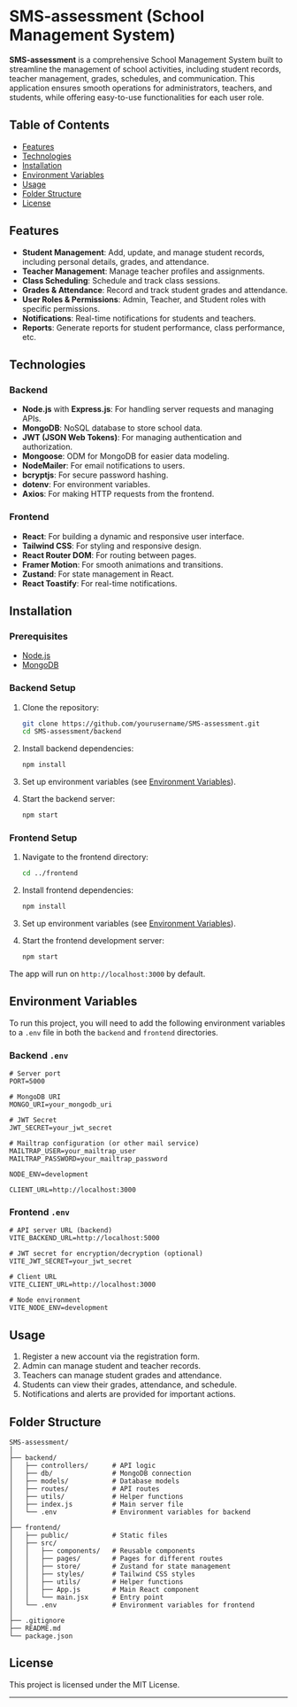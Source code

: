 
# SMS-assessment (School Management System)

**SMS-assessment** is a comprehensive School Management System built to streamline the management of school activities, including student records, teacher management, grades, schedules, and communication. This application ensures smooth operations for administrators, teachers, and students, while offering easy-to-use functionalities for each user role.

## Table of Contents

- [Features](#features)
- [Technologies](#technologies)
- [Installation](#installation)
- [Environment Variables](#environment-variables)
- [Usage](#usage)
- [Folder Structure](#folder-structure)
- [License](#license)

## Features

- **Student Management**: Add, update, and manage student records, including personal details, grades, and attendance.
- **Teacher Management**: Manage teacher profiles and assignments.
- **Class Scheduling**: Schedule and track class sessions.
- **Grades & Attendance**: Record and track student grades and attendance.
- **User Roles & Permissions**: Admin, Teacher, and Student roles with specific permissions.
- **Notifications**: Real-time notifications for students and teachers.
- **Reports**: Generate reports for student performance, class performance, etc.

## Technologies

### Backend

- **Node.js** with **Express.js**: For handling server requests and managing APIs.
- **MongoDB**: NoSQL database to store school data.
- **JWT (JSON Web Tokens)**: For managing authentication and authorization.
- **Mongoose**: ODM for MongoDB for easier data modeling.
- **NodeMailer**: For email notifications to users.
- **bcryptjs**: For secure password hashing.
- **dotenv**: For environment variables.
- **Axios**: For making HTTP requests from the frontend.

### Frontend

- **React**: For building a dynamic and responsive user interface.
- **Tailwind CSS**: For styling and responsive design.
- **React Router DOM**: For routing between pages.
- **Framer Motion**: For smooth animations and transitions.
- **Zustand**: For state management in React.
- **React Toastify**: For real-time notifications.

## Installation

### Prerequisites

- [Node.js](https://nodejs.org/)
- [MongoDB](https://www.mongodb.com/)

### Backend Setup

1. Clone the repository:

   ```bash
   git clone https://github.com/yourusername/SMS-assessment.git
   cd SMS-assessment/backend
   ```

2. Install backend dependencies:

   ```bash
   npm install
   ```

3. Set up environment variables (see [Environment Variables](#environment-variables)).

4. Start the backend server:

   ```bash
   npm start
   ```

### Frontend Setup

1. Navigate to the frontend directory:

   ```bash
   cd ../frontend
   ```

2. Install frontend dependencies:

   ```bash
   npm install
   ```

3. Set up environment variables (see [Environment Variables](#environment-variables)).

4. Start the frontend development server:

   ```bash
   npm start
   ```

The app will run on `http://localhost:3000` by default.

## Environment Variables

To run this project, you will need to add the following environment variables to a `.env` file in both the `backend` and `frontend` directories.

### Backend `.env`

```plaintext
# Server port
PORT=5000

# MongoDB URI
MONGO_URI=your_mongodb_uri

# JWT Secret
JWT_SECRET=your_jwt_secret

# Mailtrap configuration (or other mail service)
MAILTRAP_USER=your_mailtrap_user
MAILTRAP_PASSWORD=your_mailtrap_password

NODE_ENV=development

CLIENT_URL=http://localhost:3000
```

### Frontend `.env`

```plaintext
# API server URL (backend)
VITE_BACKEND_URL=http://localhost:5000

# JWT secret for encryption/decryption (optional)
VITE_JWT_SECRET=your_jwt_secret

# Client URL
VITE_CLIENT_URL=http://localhost:3000

# Node environment
VITE_NODE_ENV=development
```

## Usage

1. Register a new account via the registration form.
2. Admin can manage student and teacher records.
3. Teachers can manage student grades and attendance.
4. Students can view their grades, attendance, and schedule.
5. Notifications and alerts are provided for important actions.

## Folder Structure

```plaintext
SMS-assessment/
│
├── backend/
│   ├── controllers/      # API logic
│   ├── db/               # MongoDB connection
│   ├── models/           # Database models
│   ├── routes/           # API routes
│   ├── utils/            # Helper functions
│   ├── index.js          # Main server file
│   └── .env              # Environment variables for backend
│
├── frontend/
│   ├── public/           # Static files
│   ├── src/
│   │   ├── components/   # Reusable components
│   │   ├── pages/        # Pages for different routes
│   │   ├── store/        # Zustand for state management
│   │   ├── styles/       # Tailwind CSS styles
│   │   ├── utils/        # Helper functions
│   │   ├── App.js        # Main React component
│   │   └── main.jsx      # Entry point
│   └── .env              # Environment variables for frontend
│
├── .gitignore
├── README.md
└── package.json
```

## License

This project is licensed under the MIT License.

---

